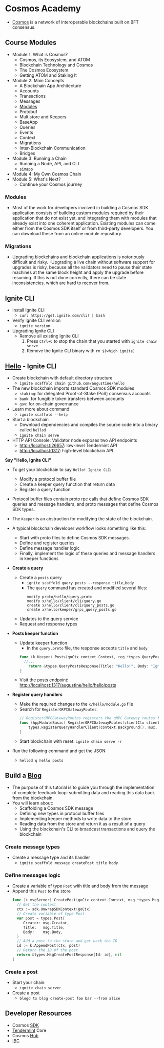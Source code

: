# Cosmos Academy
- [Cosmos](https://tutorials.cosmos.network/academy/) is a network of interoperable blockchains built on BFT consensus.

## Course Modules
- Module 1: What is Cosmos?
  - Cosmos, its Ecosystem, and ATOM
  - Blockchain Technology and Cosmos
  - The Cosmos Ecosystem
  - Getting ATOM and Staking It
- Module 2: Main Concepts
  - A Blockchain App Architecture
  - Accounts
  - Transactions
  - Messages
  - [Modules](https://tutorials.cosmos.network/academy/2-main-concepts/modules.html)
  - Protobuf
  - Multistore and Keepers
  - BaseApp
  - Queries
  - Events
  - Context
  - Migrations
  - Inter-Blockchain Communication
  - Bridges
- Module 3: Running a Chain
  - Running a Node, API, and CLI
  - [`simapp`](https://tutorials.cosmos.network/academy/3-running-a-chain/node-api-and-cli.html)
- Module 4: My Own Cosmos Chain
- Module 5: What's Next?
  - Continue your Cosmos journey

### Modules
- Most of the work for developers involved in building a Cosmos SDK application consists of building custom modules required by their application that do not exist yet, and integrating them with modules that already exist into one coherent application. Existing modules can come either from the Cosmos SDK itself or from third-party developers. You can download these from an online module repository.

### Migrations
- Upgrading blockchains and blockchain applications is notoriously difficult and risky.
-Upgrading a live chain without software support for upgrades is risky, because all the validators need to pause their state machines at the same block height and apply the upgrade before resuming. If this is not done correctly, there can be state inconsistencies, which are hard to recover from.

## Ignite CLI
- Install Ignite CLI
  - `curl https://get.ignite.com/cli! | bash`
- Verify Ignite CLI version
  - `ignite version`
- Upgrading Ignite CLI
  - Remove all existing Ignite CLI
    1. Press `Ctrl+C` to stop the chain that you started with `ignite chain serve`
    2. Remove the Ignite CLI binary with `rm $(which ignite)`

## [Hello](https://docs.ignite.com/guide/hello.html) - Ignite CLI
- Create blockchain with default directory structure
  - `ignite scaffold chain github.com/augustine/hello`
- The new blockchain imports standard Cosmos SDK modules
  - `staking`: for delegated Proof-of-Stake (PoS) consensus accounts
  - `bank`: for fungible token transfers between accounts
  - `gov`: for on-chain governance
- Learn more about command
  - `ignite scaffold --help`
- Start a blockchain
  - Download dependencies and compiles the source code into a binary called `hellod`
  - `ignite chain serve`
- HTTP API Console: Validator node exposes two API endpoints
  - [http://localhost:26657](http://localhost:26657): low-level Tendermint API
  - [http://localhost:1317](http://localhost:1317): high-level blockchain API

__Say "Hello, Ignite CLI"__
- To get your blockchain to say `Hello! Ignite CLI`:
  - Modify a protocol buffer file
  - Create a keeper query function that return data
  - Register a query function
- Protocol buffer files contain proto rpc calls that define Cosmos SDK queries and message handlers, and proto messages that define Cosmos SDK types.
- The `Keeper` is an abstraction for modifying the state of the blockchain.
- A typical blockchain developer workflow looks something like this:
  - Start with proto files to define Cosmos SDK messages.
  - Define and register queries
  - Define message handler logic
  - Finally, implement the logic of these queries and message handlers in keeper functions

- __Create a query__
  - Create a `posts` query
    - `ignite scaffold query posts --response title,body`
    - The `query` command has created and modified several files:
      ```shell
      modify proto/hello/query.proto
      modify x/hello/client/cli/query.go
      create x/hello/client/cli/query_posts.go
      create x/hello/keeper/grpc_query_posts.go
      ```
  - Updates to the query service
  - Request and response types
- __Posts keeper function__
  - Update keeper function
    - In the `query.proto` file, the response accepts `title` and `body`
    ```go
    func (k Keeper) Posts(goCtx context.Context, req *types.QueryPostsRequest) (*types.QueryPostsResponse, error) {
      //...
    	return &types.QueryPostsResponse{Title: "Hello!", Body: "Ignite CLI"}, nil
    }
    ```
  - Visit the posts endpoint: [http://localhost:1317/augustine/hello/hello/posts](http://localhost:1317/augustine/hello/hello/posts)

- __Register query handlers__
  - Make the required changes to the `x/hello/module.go` file
  - Search for `RegisterGRPCGatewayRoutes`:
    ```go
    // RegisterGRPCGatewayRoutes registers the gRPC Gateway routes for the module.
    func (AppModuleBasic) RegisterGRPCGatewayRoutes(clientCtx client.Context, mux *runtime.ServeMux) {
    	types.RegisterQueryHandlerClient(context.Background(), mux, types.NewQueryClient(clientCtx))
    }
    ```
  - Start blockchain with reset: `ignite chain serve -r`
- Run the following command and get the JSON
  - `hellod q hello posts`

## Build a [Blog](https://docs.ignite.com/guide/blog/)
- The purpose of this tutorial is to guide you through the implementation of complete feedback loop: submitting data and reading this data back from the blockchain.
- You will learn about:
  - Scaffolding a Cosmos SDK message
  - Defining new types in protocol buffer files
  - Implementing keeper methods to write data to the store
  - Reading data from the store and return it as a result of a query
  - Using the blockchain's CLI to broadcast transactions and query the blockchain

### Create message types
- Create a message type and its handler
  - `ignite scaffold message createPost title body`
### Define messages logic
- Create a variable of type `Post` with title and body from the message
- Append this `Post` to the store
  ```go
  func (k msgServer) CreatePost(goCtx context.Context, msg *types.MsgCreatePost) (*types.MsgCreatePostResponse, error) {
    // Get the context
    ctx := sdk.UnwrapSDKContext(goCtx)
    // Create variable of type Post
    var post = types.Post{
       Creator: msg.Creator,
       Title:   msg.Title,
       Body:    msg.Body,
    }
    // Add a post to the store and get back the ID
    id := k.AppendPost(ctx, post)
    // Return the ID of the post
    return &types.MsgCreatePostResponse{Id: id}, nil
  }
  ```
### Create a post
- Start your chain
  - `ignite chain server`
- Create a post
  - `blogd tx blog create-post foo bar --from alice`


## Developer Resources
- Cosmos [SDK](https://docs.cosmos.network/)
- [Tendermint](https://docs.tendermint.com/) Core
- Cosmos [Hub](https://hub.cosmos.network/main/hub-overview/overview.html)
- [IBC](https://ibc.cosmos.network/)